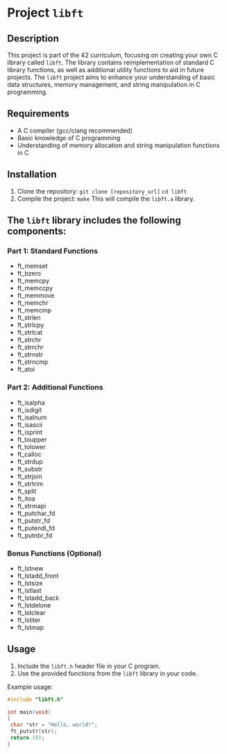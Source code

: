 # Project `libft`

## Description
This project is part of the 42 curriculum, focusing on creating your own C library called `libft`. The library contains reimplementation of standard C library functions, as well as additional utility functions to aid in future projects. The `libft` project aims to enhance your understanding of basic data structures, memory management, and string manipulation in C programming.

## Requirements
- A C compiler (gcc/clang recommended)
- Basic knowledge of C programming
- Understanding of memory allocation and string manipulation functions in C

## Installation
1. Clone the repository:
  `git clone [repository_url]`
  `cd libft`
2. Compile the project:
  `make`
This will compile the `libft.a` library.

## The `libft` library includes the following components:
### Part 1: Standard Functions
- ft_memset
- ft_bzero
- ft_memcpy
- ft_memccpy
- ft_memmove
- ft_memchr
- ft_memcmp
- ft_strlen
- ft_strlcpy
- ft_strlcat
- ft_strchr
- ft_strrchr
- ft_strnstr
- ft_strncmp
- ft_atoi

### Part 2: Additional Functions
- ft_isalpha
- ft_isdigit
- ft_isalnum
- ft_isascii
- ft_isprint
- ft_toupper
- ft_tolower
- ft_calloc
- ft_strdup
- ft_substr
- ft_strjoin
- ft_strtrim
- ft_split
- ft_itoa
- ft_strmapi
- ft_putchar_fd
- ft_putstr_fd
- ft_putendl_fd
- ft_putnbr_fd

### Bonus Functions (Optional)
- ft_lstnew
- ft_lstadd_front
- ft_lstsize
- ft_lstlast
- ft_lstadd_back
- ft_lstdelone
- ft_lstclear
- ft_lstiter
- ft_lstmap

## Usage
1. Include the `libft.h` header file in your C program.
2. Use the provided functions from the `libft` library in your code.

Example usage:
```c
#include "libft.h"

int main(void)
{
 char *str = "Hello, world!";
 ft_putstr(str);
 return (0);
}
